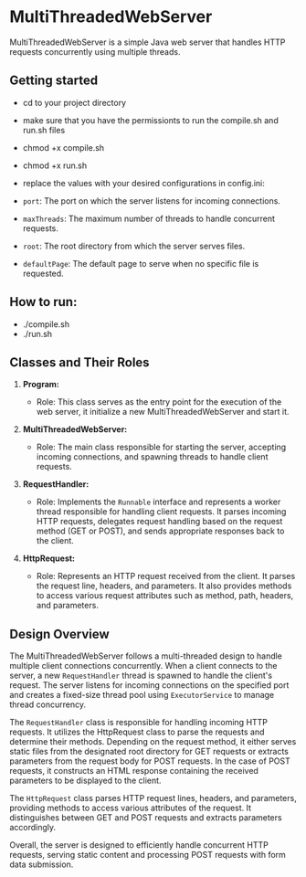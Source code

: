 # MultiThreadedWebServer

MultiThreadedWebServer is a simple Java web server that handles HTTP requests concurrently using multiple threads.

## Getting started
- cd to your project directory
- make sure that you have the permissionts to run the compile.sh and run.sh files
- chmod +x compile.sh
- chmod +x run.sh

- replace the values with your desired configurations in config.ini:
- `port`: The port on which the server listens for incoming connections.
- `maxThreads`: The maximum number of threads to handle concurrent requests.
- `root`: The root directory from which the server serves files.
- `defaultPage`: The default page to serve when no specific file is requested.

## How to run:
- ./compile.sh
- ./run.sh

## Classes and Their Roles
1. **Program:** 
    - Role: This class serves as the entry point for the execution of the web server, it initialize a new MultiThreadedWebServer and start it.

2. **MultiThreadedWebServer:**  
   - Role: The main class responsible for starting the server, accepting incoming connections, and spawning threads to handle client requests.
   
3. **RequestHandler:**  
   - Role: Implements the `Runnable` interface and represents a worker thread responsible for handling client requests. It parses incoming HTTP requests, delegates request handling based on the request method (GET or POST), and sends appropriate responses back to the client.
   
4. **HttpRequest:**  
   - Role: Represents an HTTP request received from the client. It parses the request line, headers, and parameters. It also provides methods to access various request attributes such as method, path, headers, and parameters.

## Design Overview

The MultiThreadedWebServer follows a multi-threaded design to handle multiple client connections concurrently. When a client connects to the server, a new `RequestHandler` thread is spawned to handle the client's request. The server listens for incoming connections on the specified port and creates a fixed-size thread pool using `ExecutorService` to manage thread concurrency.

The `RequestHandler` class is responsible for handling incoming HTTP requests. It utilizes the HttpRequest class to parse the requests and determine their methods. Depending on the request method, it either serves static files from the designated root directory for GET requests or extracts parameters from the request body for POST requests. In the case of POST requests, it constructs an HTML response containing the received parameters to be displayed to the client.

The `HttpRequest` class parses HTTP request lines, headers, and parameters, providing methods to access various attributes of the request. It distinguishes between GET and POST requests and extracts parameters accordingly.

Overall, the server is designed to efficiently handle concurrent HTTP requests, serving static content and processing POST requests with form data submission.






